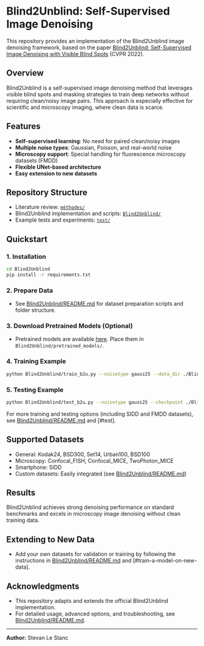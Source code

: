 # Blind2Unblind: Self-Supervised Image Denoising

This repository provides an implementation of the Blind2Unblind image denoising framework, based on the paper [Blind2Unblind: Self-Supervised Image Denoising with Visible Blind Spots](https://arxiv.org/abs/2203.06967) (CVPR 2022).

## Overview
Blind2Unblind is a self-supervised image denoising method that leverages visible blind spots and masking strategies to train deep networks without requiring clean/noisy image pairs. This approach is especially effective for scientific and microscopy imaging, where clean data is scarce.

## Features
- **Self-supervised learning**: No need for paired clean/noisy images
- **Multiple noise types**: Gaussian, Poisson, and real-world noise
- **Microscopy support**: Special handling for fluorescence microscopy datasets (FMDD)
- **Flexible UNet-based architecture**
- **Easy extension to new datasets**

## Repository Structure
- Literature review: [`méthodes/`](./méthodes)
- Blind2Unblind implementation and scripts: [`Blind2Unblind/`](./Blind2Unblind)
- Example tests and experiments: [`test/`](./test)

## Quickstart

### 1. Installation

```bash
cd Blind2Unblind
pip install -r requirements.txt
```

### 2. Prepare Data
- See [Blind2Unblind/README.md](./Blind2Unblind/README.md#data-preparation) for dataset preparation scripts and folder structure.

### 3. Download Pretrained Models (Optional)
- Pretrained models are available [here](https://drive.google.com/drive/folders/1ruA6-SN1cyf30-GHS8w2YD1FG-0A-k7h?usp=sharing). Place them in `Blind2Unblind/pretrained_models/`.

### 4. Training Example
```bash
python Blind2Unblind/train_b2u.py --noisetype gauss25 --data_dir ./Blind2Unblind/data/train/Imagenet_val --val_dirs ./Blind2Unblind/data/validation --save_model_path ./experiments/results --log_name b2u_unet_gauss25 --Lambda1 1.0 --Lambda2 2.0 --increase_ratio 20.0
```

### 5. Testing Example
```bash
python Blind2Unblind/test_b2u.py --noisetype gauss25 --checkpoint ./Blind2Unblind/pretrained_models/g25_112f20_beta19.7.pth --test_dirs ./Blind2Unblind/data/validation --save_test_path ./test --log_name b2u_unet_g25 --beta 19.7
```

For more training and testing options (including SIDD and FMDD datasets), see [Blind2Unblind/README.md](./Blind2Unblind/README.md#train) and [#test].

## Supported Datasets
- General: Kodak24, BSD300, Set14, Urban100, BSD100
- Microscopy: Confocal_FISH, Confocal_MICE, TwoPhoton_MICE
- Smartphone: SIDD
- Custom datasets: Easily integrated (see [Blind2Unblind/README.md](./Blind2Unblind/README.md#test-a-model-on-new-data))

## Results
Blind2Unblind achieves strong denoising performance on standard benchmarks and excels in microscopy image denoising without clean training data.

## Extending to New Data
- Add your own datasets for validation or training by following the instructions in [Blind2Unblind/README.md](./Blind2Unblind/README.md#test-a-model-on-new-data) and [#train-a-model-on-new-data].


## Acknowledgments
- This repository adapts and extends the official Blind2Unblind implementation.
- For detailed usage, advanced options, and troubleshooting, see [Blind2Unblind/README.md](./Blind2Unblind/README.md).

---
**Author:** Stevan Le Stanc